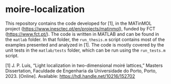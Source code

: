 # moire-localization

This repository contains the code developed for [1], in the MATinMOL project
(<https://www.inesctec.pt/en/projects/matinmol>), funded by FCT
(https://www.fct.pt/).
The code is written in MATLAB and can be found in the `matlab` folder.
In that folder, the `run_thesis.m` script contains most of the examples
presented and analyzed in [1].
The code is mostly covered by the unit tests in the `matlab/tests` folder,
which can be run using the `run_tests.m` script.

[1] J. P. Luís, “Light localization in two-dimensional moiré lattices,” Masters
Dissertation, Faculdade de Engenharia da Universidade do Porto, Porto, 2023.
[Online]. Available: https://hdl.handle.net/10216/152702
